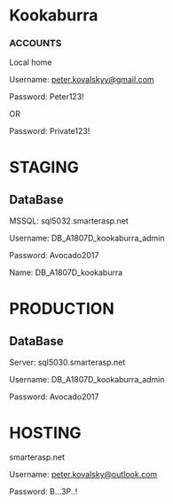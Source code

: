 # Kookaburra #

### ACCOUNTS ###

Local home

Username: peter.kovalskyy@gmail.com

Password: Peter123!

OR

Password: Private123!

# STAGING #
## DataBase ##

MSSQL: sql5032.smarterasp.net

Username: DB_A1807D_kookaburra_admin

Password: Avocado2017

Name: DB_A1807D_kookaburra

# PRODUCTION #
## DataBase ##

Server: sql5030.smarterasp.net

Username: DB_A1807D_kookaburra_admin

Password: Avocado2017

# HOSTING #

smarterasp.net

Username: peter.kovalsky@outlook.com

Password: B...3P..!
